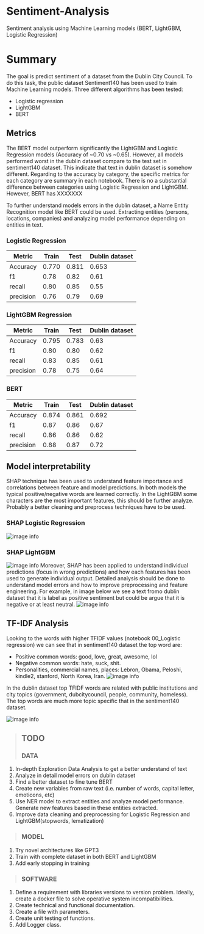 # Sentiment-Analysis
Sentiment analysis using Machine Learning models (BERT, LightGBM, Logistic Regression) 

# Summary
The goal is predict sentiment of a dataset from the Dublin City Council. To do this task, the public dataset Sentiment140 has been used to train Machine Learning models. Three different algorithms has been tested:
* Logistic regression 
* LightGBM
* BERT

## Metrics
The BERT model outperform significantly the LightGBM and Logistic Regression models (Accuracy of ~0.70 vs ~0.65). 
However, all models performed worst  in the dublin dataset compare to the test set in sentiment140 dataset. This indicate that text in dublin dataset is somehow different. 
Regarding to the accuracy by category, the specific metrics for each category are summary in each notebook. There is no a substantial difference between categories using Logistic Regression and LightGBM. However, BERT has XXXXXXX

To further understand models errors in the dublin dataset, a Name Entity Recognition model like BERT could be used. Extracting entities (persons, locations, companies) and analyzing model performance depending on entities in text.

### Logistic Regression
| Metric | Train | Test | Dublin dataset |
| ----- | --- | ----- |  ----- |
| Accuracy | 0.770 | 0.811 | 0.653 |
| f1 | 0.78 | 0.82 | 0.61 |
| recall | 0.80 | 0.85 | 0.55 |
| precision | 0.76 | 0.79 | 0.69 |

### LightGBM Regression
| Metric | Train | Test | Dublin dataset |
| ----- | --- | ----- |  ----- |
| Accuracy | 0.795 | 0.783 | 0.63 |
| f1 | 0.80 | 0.80 | 0.62 |
| recall | 0.83 | 0.85 | 0.61 |
| precision | 0.78 | 0.75 | 0.64 |

### BERT
| Metric | Train | Test | Dublin dataset |
| ----- | --- | ----- |  ----- |
| Accuracy | 0.874 | 0.861 | 0.692 |
| f1 | 0.87 | 0.86 | 0.67 |
| recall | 0.86 | 0.86 | 0.62 |
| precision | 0.88 | 0.87 | 0.72 |


## Model interpretability
SHAP technique has been used to understand feature importance and correlations between feature and model predictions. In both models the typical positive/negative words are learned correctly. In the LightGBM some characters are the most important features, this should be further analyze. Probably a better cleaning and preprocess techniques have to be used.
### SHAP Logistic Regression
![image info](./img/shap_lr.png)
### SHAP LightGBM
![image info](./img/shap_lightgbm.png)
Moreover, SHAP has been applied to understand individual predictions (focus in wrong predictions) and how each features has been used to generate individual output. Detailed analysis should be done to understand model errors and how to improve preprocessing and feature engineering. For example, in image below we see a text fromo dublin dataset that it is label as positive sentiment but could be argue that it is negative or at least neutral.
![image info](./img/individual_case.png)

## TF-IDF Analysis
Looking to the words with higher TFIDF values (notebook 00_Logistic regression) we can see that in sentiment140 dataset the top word are:
* Positive common words: good, love, great, awesome, lol
* Negative common words: hate, suck, shit.
* Personalities, commercial names, places: Lebron, Obama, Peloshi, kindle2, stanford, North Korea, Iran.
![image info](./img/wordcloud_sentiment.png)


In the dublin dataset top TFIDF words are related with public institutions and city topics (government, dubcitycouncil, people, community, homeless). The top words are much more topic specific that in the sentiment140 dataset.

![image info](./img/wordcloud_dublin.png)



> ## TODO
> ### DATA
1.   In-depth Exploration Data Analysis to get a better understand of text
2.   Analyze in detail model errors on dublin dataset
3.   Find a better dataset to fine tune BERT
4.   Create new variables from raw text (i.e. number of words, capital letter, emoticons, etc)
5.   Use NER model to extract entities and analyze model performance. Generate new features based in these entities extracted.
6.   Improve data cleaning and preprocessing for Logistic Regression and LightGBM(stopwords, lematization)

> ### MODEL
1.   Try novel architectures like GPT3
2.   Train with complete dataset in both BERT and LightGBM
3.   Add early stopping in training

> ### SOFTWARE
1.   Define a requirement with libraries versions to version problem. Ideally, create a docker file to solve operative system incompatibilities.
2.   Create technical and functional documentation.
3.   Create a file with parameters.
4.   Create unit testing of functions.
5.   Add Logger class.
